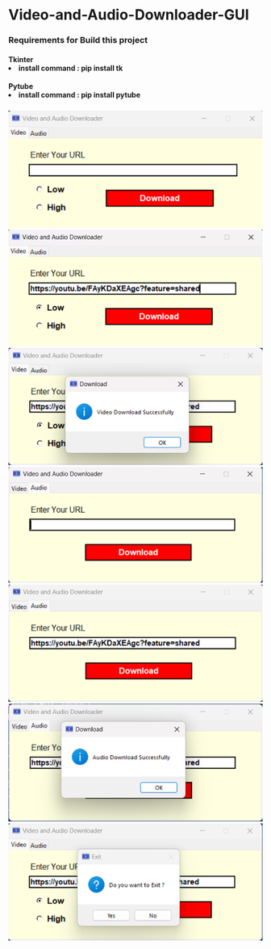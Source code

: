 # Video-and-Audio-Downloader-GUI

<h3>
  Requirements for Build this project
<h4>
  Tkinter
  <li>install command : pip install tk</li>
</h4>
<h4>
  Pytube
  <li>install command : pip install pytube</li>
</h4>
</h3>

<h3>
  <img title="a title" alt="Alt text" src="/images/video.png">
  <img title="a title" alt="Alt text" src="/images/video1.png">
  <img title="a title" alt="Alt text" src="/images/video2.png">
  <img title="a title" alt="Alt text" src="/images/audio.png">
  <img title="a title" alt="Alt text" src="/images/audio1.png">
  <img title="a title" alt="Alt text" src="/images/audio2.png">
  <img title="a title" alt="Alt text" src="/images/exit.png">
</h3>
